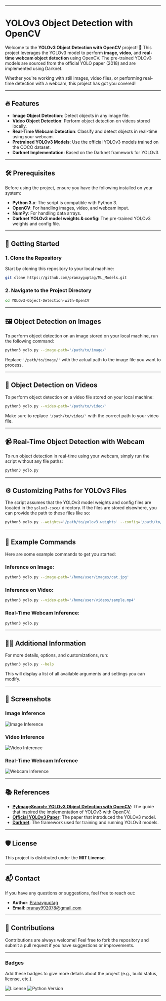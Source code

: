 
---

# YOLOv3 Object Detection with OpenCV

Welcome to the **YOLOv3 Object Detection with OpenCV** project! 🎯 This project leverages the YOLOv3 model to perform **image, video**, and **real-time webcam object detection** using OpenCV. The pre-trained YOLOv3 models are sourced from the official YOLO paper (2018) and are implemented using Darknet.

Whether you're working with still images, video files, or performing real-time detection with a webcam, this project has got you covered!

---

## 🔥 Features

* **Image Object Detection**: Detect objects in any image file.
* **Video Object Detection**: Perform object detection on videos stored locally.
* **Real-Time Webcam Detection**: Classify and detect objects in real-time using your webcam.
* **Pretrained YOLOv3 Models**: Use the official YOLOv3 models trained on the COCO dataset.
* **Darknet Implementation**: Based on the Darknet framework for YOLOv3.

---

## 🛠️ Prerequisites

Before using the project, ensure you have the following installed on your system:

* **Python 3.x**: The script is compatible with Python 3.
* **OpenCV**: For handling images, video, and webcam input.
* **NumPy**: For handling data arrays.
* **Darknet YOLOv3 model weights & config**: The pre-trained YOLOv3 weights and config file.

---

## 🚀 Getting Started

### 1. Clone the Repository

Start by cloning this repository to your local machine:

```bash
git clone https://github.com/pranayguptag/ML_Models.git
```

### 2. Navigate to the Project Directory

```bash
cd YOLOv3-Object-Detection-with-OpenCV
```

---

## 🖼️ Object Detection on Images

To perform object detection on an image stored on your local machine, run the following command:

```bash
python3 yolo.py --image-path='/path/to/image/'
```

Replace `'/path/to/image/'` with the actual path to the image file you want to process.

---

## 🎥 Object Detection on Videos

To perform object detection on a video file stored on your local machine:

```bash
python3 yolo.py --video-path='/path/to/video/'
```

Make sure to replace `'/path/to/video/'` with the correct path to your video file.

---

## 📹 Real-Time Object Detection with Webcam

To run object detection in real-time using your webcam, simply run the script without any file paths:

```bash
python3 yolo.py
```

---

## ⚙️ Customizing Paths for YOLOv3 Files

The script assumes that the YOLOv3 model weights and config files are located in the `yolov3-coco/` directory. If the files are stored elsewhere, you can provide the path to these files like so:

```bash
python3 yolo.py --weights='/path/to/yolov3.weights' --config='/path/to/yolov3.cfg' --labels='/path/to/coco.names'
```

---

## 🎯 Example Commands

Here are some example commands to get you started:

### Inference on Image:

```bash
python3 yolo.py --image-path='/home/user/images/cat.jpg'
```

### Inference on Video:

```bash
python3 yolo.py --video-path='/home/user/videos/sample.mp4'
```

### Real-Time Webcam Inference:

```bash
python3 yolo.py
```

---

## 🧑‍💻 Additional Information

For more details, options, and customizations, run:

```bash
python3 yolo.py --help
```

This will display a list of all available arguments and settings you can modify.

---

## 📝 Screenshots

### Image Inference

![Image Inference](images/Image.png)

### Video Inference

![Video Inference](images/Video.png)

### Real-Time Webcam Inference

![Webcam Inference](images/webcam-example.jpg)

---

## 📚 References

* **[PyImageSearch: YOLOv3 Object Detection with OpenCV](https://www.pyimagesearch.com/2018/11/12/yolo-object-detection-with-opencv/)**: The guide that inspired the implementation of YOLOv3 with OpenCV.
* **[Official YOLOv3 Paper](https://arxiv.org/pdf/1804.02767.pdf)**: The paper that introduced the YOLOv3 model.
* **[Darknet](https://pjreddie.com/darknet/yolo/)**: The framework used for training and running YOLOv3 models.

---

## 🛡️ License

This project is distributed under the **MIT License**.

---

## 📬 Contact

If you have any questions or suggestions, feel free to reach out:

* **Author**: [Pranayguptag](https://github.com/pranayguptag)
* **Email**: [pranay992078@gmail.com](mailto:pranay992078@gmail.com)

---

## 💖 Contributions

Contributions are always welcome! Feel free to fork the repository and submit a pull request if you have suggestions or improvements.

---

### Badges

Add these badges to give more details about the project (e.g., build status, license, etc.).

![License](https://img.shields.io/badge/license-MIT-blue)
![Python Version](https://img.shields.io/badge/python-3.x-blue)

---
